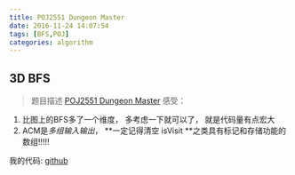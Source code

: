 ```yaml
---
title: POJ2551 Dungeon Master
date: 2016-11-24 14:07:54
tags: [BFS,POJ]
categories: algorithm
---
```

## 3D BFS
> 题目描述
> [POJ2551 Dungeon Master](http://poj.org/problem?id=2251)
感受：
1. 比图上的BFS多了一个维度， 多考虑一下就可以了， 就是代码量有点宏大
2. ACM是*多组输入输出*， **一定记得清空 isVisit **之类具有标记和存储功能的数组!!!!!

我的代码: [github](https://github.com/ZhaoQiling/Algorithm/blob/master/POJ/2251.cpp)